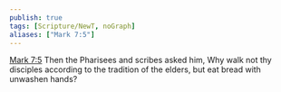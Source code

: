 ```yaml
---
publish: true
tags: [Scripture/NewT, noGraph]
aliases: ["Mark 7:5"]
---
```

[Mark 7:5](https://churchofjesuschrist.org/study/scriptures/nt/mark/7?lang=eng&id=p5#p5) Then the Pharisees and scribes asked him, Why walk not thy disciples according to the tradition of the elders, but eat bread with unwashen hands?
